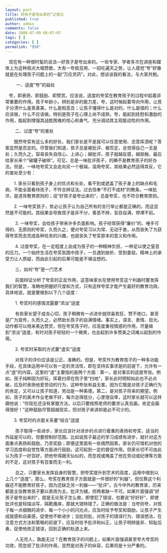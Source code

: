 ```yaml
---
layout: post
title: 好孩子是夸出来的”之我见
published: true
author: admin
comments: false
date: 2008-07-09 08:07:07
tags: [ ]
categories: [ ]
permalink: "958"
---
```

&nbsp;&nbsp;&nbsp;现在有一种很时髦的说法&#8212;好孩子是夸出来的。一些专家、学者多次在讲座和媒体上为这种观点大唱赞歌，大有一夸抵百用、一招吃遍天之势，让人感觉“夸”好像就是在处理孩子问题上的一副“万应灵药”。对此，想谈谈我的看法，与大家共勉。


  


&nbsp;&nbsp;&nbsp;&nbsp;&nbsp;&nbsp;&nbsp;&nbsp;&nbsp;一、适度“夸”的益处


  


&nbsp;&nbsp;&nbsp;夸，即表扬、即鼓励、即赞赏。应该说，适度的夸奖在教育孩子的过程中起着非常重要的作用。孩子年龄小，辨别是非的能力差，夸，这时候起着导向作用，让孩子分清什么是真善美，什么是假恶丑；让孩子懂得什么是对的，什么是错的；什么应该做，什么不应该做。特别是孩子在心理上尚不成熟，夸，能起到抚慰和激励的作用，能起到增强其战胜困难的信心和勇气、充分调动其主观能动性的作用。


  


&nbsp;&nbsp;&nbsp;&nbsp;&nbsp;&nbsp;&nbsp;&nbsp;二、过度“夸”的害处


  


　　既然夸奖有这么多的好处，我们家长是不是就可以任意使用、恣意挥洒呢？答案显然是否定的。尽管我们知道，孩子总是被批评、被否定，会觉得自己一无是处；久而久之，容易丧失自信心、上进心；越批评，孩子就越反感，越抵触，最后给家长来个“破罐子破摔”。可见，总是一味批评孩子，的确不是教育孩子的好办法。但是，一味地夸奖又会走向另一个极端，滥用夸奖，其结果必然适得其反，它的害处至少有：


  


　　1.&nbsp;家长只看到孩子身上的优点和长处，看不到或遮盖了孩子身上的缺点和毛病，不能全面看待孩子，不符合辨证法。过去信奉“不打不成材”的教条，一味批评，是违背教育原则的；说“好孩子是夸出来的”，总是夸奖，也不符合教育原则。


  


　　2.&nbsp;一味夸奖孩子，势必让孩子认为自己所有的言行举止都是正确的，而这显然是不可能的。其结果会导致孩子是非不分，善恶不辨，盲目自满，停滞不前。


  


　　&nbsp;3.&nbsp;一味夸奖，会给孩子带来许多负面影响。孩子经常获得“廉价”的、唾手可得的、无原则的夸奖，久而久之，便对夸奖习以为常、无动于衷，从而丧失了为获得夸奖而去完成各种任务的兴趣，也就丧失了夸奖原本的意义和作用。


  


　　&nbsp;4.&nbsp;过度夸奖，在一定程度上会成为孩子的一种精神负担，一种足以使之窒息的压力。一个始终生活在夸奖氛围中孩子，一旦遇到挫折、受到委屈，精神上的承受力让人质疑，而由此引起的后果可能是不堪设想的。


  


　　&nbsp;三、如何“夸”是一门艺术


  


　　&nbsp;前面辩证分析了夸奖的正反作用，这意味家长在使用夸奖这个利器时要发挥我们的智慧，准确地把握好尺度和方式，只有这样夸奖才能产生最好的教育功效。具体地说，就是要做到以下几个适度：


  


　　&nbsp;1.&nbsp;夸奖时的感情流露要“浓淡”适度


  


　　&nbsp;有些家长望子成龙心切，孩子稍微有一点进步就欣喜若狂、赞不绝口，甚至是广为宣传，久而久之，必然助长孩子的自满情绪。事实上，语言、表情、目光、动作都可以用来表达赞赏，但在夸奖孩子时，应高度重视情感的作用，尽量做到“浓淡”适度，有时对孩子轻轻的一个微笑，也会起到许多赞美之词难以起到的作用。


  


　　&nbsp;2.&nbsp;夸奖时采取的方式要“虚实”适度


  


　　&nbsp;对孩子的评价应该是公正、准确的。但是，夸奖作为教育孩子的一种多功能手段，在具体运用中可以有一定的灵活性，即在坚持实事求是的前提下，允许有一点“虚”的内容。这里的“虚”主要指的是两个方面：第一，是对事实的适度夸张。例如，孩子纯粹因为好玩，挥着扫帚在院子里“扫地”，家长此时明知如此也不必点破，应及时表扬他爱劳动的行为，这种夸张有益无害。因为它既是对孩子正确行为的肯定，又可以让孩子知道，劳动是一种美德。第二，是对孩子将来的期望。例如，孩子的美术作业老做不好，每次总得低分，心里很自卑，这时家长就可以这样跟他说：“你现在还没有掌握方法，以后只要按照老师的要求认真去画，肯定会画得很好！”这种鼓励尽管超越现实，但对孩子来讲却是必不可少的。


  


　　3.&nbsp;夸奖时的点面关系要“结合”适度


  


　　&nbsp;孩子取得一些进步，家长应该针对进步的点进行着重的表扬和夸奖，适当的外延是可以的，但要控制好范围。比如说孩子最近的学习成绩有进步，就针对这方面重点表扬和鼓励，乃至奖励；即便这里面有一些偶然因素，家长仍可借机对他的学习态度和自觉性等方面进行鼓励，这可起到一定的督促作用。但家长切不可由此认为孩子一好百好，把他夸得跟天仙似的，而忽视或掩盖了他在劳动或纪律等方面的不足，这对孩子有百害而无一利。


  


　　&nbsp;总之，只要家长发挥自身的智慧，把夸奖提升到艺术的高度，运用中做到以上几个“适度”，那么，夸奖在教育孩子方面就是一件很好的“利器”。但仅靠这个利器还不能教育好孩子，因为还缺乏另一利器——“批评”。古今中外的教育家，历来都是主张教育孩子要以表扬为主，批评为辅，但两者缺一不可。如果片面强调“好孩子是夸出来的”，就是无论孩子怎么做，即使犯了错误，也要说“好好好”，即使批评也是轻描淡写、隔靴搔痒，那就大错特错了。正确的做法是：当夸则夸，对孩子每一点细微的进步、每一个小小的闪光点，应及时给予夸奖和鼓励，让孩子产生成就感和自豪感，促使他不断进步；当批则批，对孩子的错误行为、错误想法，在注意方式方法和策略的前提下，应及时给予批评和纠正，让孩子明辨是非、知耻后勇，促使他改正错误，回到正确的轨道上来。


  


　　&nbsp;人无完人，孰能无过？在教育孩子的问题上，如果片面强调甚至夸大夸奖的功效，而忽视了批评的作用，显然是对孩子的纵容，后果将是十分严重的。